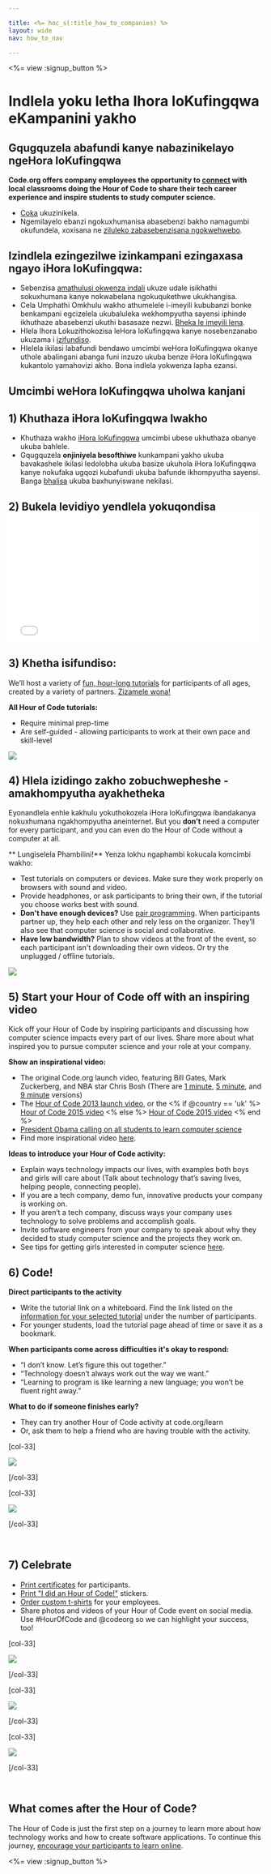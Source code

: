 ```yaml
---

title: <%= hoc_s(:title_how_to_companies) %>
layout: wide
nav: how_to_nav

---
```


<%= view :signup_button %>

# Indlela yoku letha Ihora loKufingqwa eKampanini yakho

## Gqugquzela abafundi kanye nabazinikelayo ngeHora loKufingqwa

**Code.org offers company employees the opportunity to [connect](<%= resolve_url('https://code.org/volunteer') %>) with local classrooms doing the Hour of Code to share their tech career experience and inspire students to study computer science.**

  * [Coka](<%= resolve_url('https://code.org/volunteer') %>) ukuzinikela.
  * Ngemilayelo ebanzi ngokuxhumanisa abasebenzi bakho namagumbi okufundela, xoxisana ne [ziluleko zabasebenzisana ngokwehwebo](<%= localized_file('/files/HourOfCodeGuideForCorporatePartners.pdf') %>).

## Izindlela ezingezilwe izinkampani ezingaxasa ngayo iHora loKufingqwa:

  * Sebenzisa [amathulusi okwenza indali](<%= localized_file('/files/HourOfCodeInternalMarketingToolkit.pdf') %>) ukuze udale isikhathi sokuxhumana kanye nokwabelana ngokuqukethwe ukukhangisa.
  * Cela Umphathi Omkhulu wakho athumelele i-imeyili kububanzi bonke benkampani egcizelela ukubaluleka wekhompyutha sayensi iphinde ikhuthaze abasebenzi ukuthi basasaze nezwi. [Bheka le imeyili lena](<%= resolve_url('/promote/resources#sample-emails') %>).
  * Hlela Ihora Lokuzithokozisa leHora loKufingqwa kanye nosebenzanabo ukuzama i [izifundiso](<%= resolve_url('https://code.org/learn') %>).
  * Hlelela ikilasi labafundi bendawo umcimbi weHora loKufingqwa okanye uthole abalingani abanga funi inzuzo ukuba benze iHora loKufingqwa kukantolo yamahovizi akho. Bona indlela yokwenza lapha ezansi.

## Umcimbi weHora loKufingqwa uholwa kanjani

## 1) Khuthaza iHora loKufingqwa lwakho

  * Khuthaza wakho [iHora loKufingqwa](<%= resolve_url('/promote') %>) umcimbi ubese ukhuthaza obanye ukuba bahlele.
  * Gqugquzela **onjiniyela besofthiwe** kunkampani yakho ukuba bavakashele ikilasi ledolobha ukuba basize ukuhola iHora loKufingqwa kanye nokufaka ugqozi kubafundi ukuba bafunde ikhompyutha sayensi. Banga [bhalisa](<%= resolve_url('https://code.org/volunteer/engineer') %>) ukuba baxhunyiswane nekilasi.

## 2) Bukela levidiyo yendlela yokuqondisa <iframe width="500" height="255" src="//www.youtube.com/embed/SrnvvWDm73k" frameborder="0" allowfullscreen></iframe>
## 3) Khetha isifundiso:

We’ll host a variety of [fun, hour-long tutorials](<%= resolve_url('https://code.org/learn') %>) for participants of all ages, created by a variety of partners. [Zizamele wona!](<%= resolve_url("https://code.org/learn") %>)

**All Hour of Code tutorials:**

  * Require minimal prep-time
  * Are self-guided - allowing participants to work at their own pace and skill-level

[![](/images/fit-700/tutorials.png)](<%= resolve_url('https://code.org/learn') %>)

## 4) Hlela izidingo zakho zobuchwepheshe - amakhompyutha ayakhetheka

Eyonandlela enhle kakhulu yokuthokozela iHora loKufingqwa ibandakanya nokuxhumana ngakhompyutha aneinternet. But you **don’t** need a computer for every participant, and you can even do the Hour of Code without a computer at all.

** Lungiselela Phambilini!** Yenza lokhu ngaphambi kokucala komcimbi wakho:

  * Test tutorials on computers or devices. Make sure they work properly on browsers with sound and video.
  * Provide headphones, or ask participants to bring their own, if the tutorial you choose works best with sound.
  * **Don't have enough devices?** Use [pair programming](https://www.youtube.com/watch?v=vgkahOzFH2Q). When participants partner up, they help each other and rely less on the organizer. They’ll also see that computer science is social and collaborative.
  * **Have low bandwidth?** Plan to show videos at the front of the event, so each participant isn't downloading their own videos. Or try the unplugged / offline tutorials.

![](/images/fit-350/group_ipad.jpg)

## 5) Start your Hour of Code off with an inspiring video

Kick off your Hour of Code by inspiring participants and discussing how computer science impacts every part of our lives. Share more about what inspired you to pursue computer science and your role at your company.

**Show an inspirational video:**

  * The original Code.org launch video, featuring Bill Gates, Mark Zuckerberg, and NBA star Chris Bosh (There are [1 minute](https://www.youtube.com/watch?v=qYZF6oIZtfc), [5 minute](https://www.youtube.com/watch?v=nKIu9yen5nc), and [9 minute](https://www.youtube.com/watch?v=dU1xS07N-FA) versions)
  * The [Hour of Code 2013 launch video](https://www.youtube.com/watch?v=FC5FbmsH4fw), or the <% if @country == 'uk' %> [Hour of Code 2015 video](https://www.youtube.com/watch?v=7L97YMYqLHc) <% else %> [Hour of Code 2015 video](https://www.youtube.com/watch?v=7L97YMYqLHc) <% end %>
  * [President Obama calling on all students to learn computer science](https://www.youtube.com/watch?v=6XvmhE1J9PY)
  * Find more inspirational video [here](https://www.youtube.com/playlist?list=PLzdnOPI1iJNfpD8i4Sx7U0y2MccnrNZuP).

**Ideas to introduce your Hour of Code activity:**

  * Explain ways technology impacts our lives, with examples both boys and girls will care about (Talk about technology that’s saving lives, helping people, connecting people). 
  * If you are a tech company, demo fun, innovative products your company is working on.
  * If you aren’t a tech company, discuss ways your company uses technology to solve problems and accomplish goals.
  * Invite software engineers from your company to speak about why they decided to study computer science and the projects they work on.
  * See tips for getting girls interested in computer science [here](<%= resolve_url('https://code.org/girls') %>).

## 6) Code!

**Direct participants to the activity**

  * Write the tutorial link on a whiteboard. Find the link listed on the [information for your selected tutorial](<%= resolve_url('https://code.org/learn') %>) under the number of participants.
  * For younger students, load the tutorial page ahead of time or save it as a bookmark.

**When participants come across difficulties it's okay to respond:**

  * “I don’t know. Let’s figure this out together.”
  * “Technology doesn’t always work out the way we want.”
  * “Learning to program is like learning a new language; you won’t be fluent right away.”

**What to do if someone finishes early?**

  * They can try another Hour of Code activity at code.org/learn
  * Or, ask them to help a friend who are having trouble with the activity.

[col-33]

![](/images/fit-250/highschoolgirls.jpeg)

[/col-33]

[col-33]

![](/images/fit-300/group_ar.jpg)

[/col-33]

<p style="clear:both">
  &nbsp;
</p>

## 7) Celebrate

  * [Print certificates](<%= resolve_url('https://code.org/certificates') %>) for participants.
  * [Print "I did an Hour of Code!"](<%= resolve_url('/promote/resources#stickers') %>) stickers.
  * [Order custom t-shirts](http://blog.code.org/post/132608499493/hour-of-code-shirts-and-more) for your employees.
  * Share photos and videos of your Hour of Code event on social media. Use #HourOfCode and @codeorg so we can highlight your success, too!

[col-33]

![](/images/fit-250/celebrate2.jpeg)

[/col-33]

[col-33]

![](/images/fit-260/highlight-certificates.jpg)

[/col-33]

[col-33]

![](/images/fit-300/boy-certificate.jpg)

[/col-33]

<p style="clear:both">
  &nbsp;
</p>

## What comes after the Hour of Code?

The Hour of Code is just the first step on a journey to learn more about how technology works and how to create software applications. To continue this journey, [encourage your participants to learn online](<%= resolve_url('https://code.org/learn/beyond') %>).

<%= view :signup_button %>
